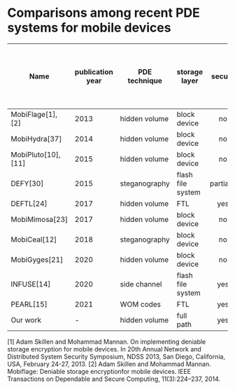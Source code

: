 # Comparisons among recent PDE systems for mobile devices
| Name  | publication year| PDE technique | storage layer | secure | Compatiable with the architecture of mainstream mobile devices | scalable | user-oriented |
| ------------- | ------------- | ------------- | ------------- | :---: | :---: | :---: | :---: |
| MobiFlage[1], [2]  | 2013  | hidden volume | block device | no | yes | yes | yes |
| MobiHydra[37]  | 2014  | hidden volume | block device | no | yes | yes | yes |
| MobiPluto[10], [11]  | 2015  | hidden volume | block device | no | yes | yes | yes |
| DEFY[30]  | 2015  | steganography | flash file system | partially | no | yes | yes |
| DEFTL[24]  | 2017  | hidden volume | FTL | yes | yes | no | no |
| MobiMimosa[23]  | 2017  | hidden volume | block device | no | yes | yes | yes |
| MobiCeal[12]  | 2018  | steganography | block device | no | yes | yes | yes |
| MobiGyges[21]  | 2020  | hidden volume | block device | no | yes | yes | yes |
| INFUSE[14]  | 2020  | side channel | flash file system | yes | no | no | yes |
| PEARL[15]  | 2021  | WOM codes | FTL | yes | yes | no | no |
| Our work  | -  | hidden volume | full path | yes | yes | yes | yes |

[1] Adam Skillen and Mohammad Mannan. On implementing deniable storage encryption for mobile devices. In 20th Annual Network and Distributed System Security Symposium, NDSS 2013, San Diego, California, USA, February 24-27, 2013.
[2] Adam Skillen and Mohammad Mannan. Mobiflage: Deniable storage encryptionfor mobile devices. IEEE Transactions on Dependable and Secure Computing, 11(3):224–237, 2014.
